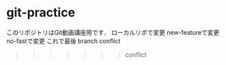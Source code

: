 # git-practice
このリポジトリはGit動画講座用です．
ローカルリポで変更
new-featureで変更
no-fastで変更 これで最後
branch conflict
>>>>>>> conflict

